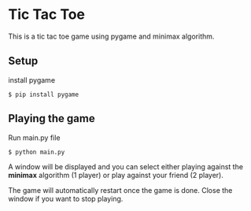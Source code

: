 # Tic Tac Toe

This is a tic tac toe game using pygame and minimax algorithm. 

## Setup
install pygame
```
$ pip install pygame
```

## Playing the game
Run main.py file
```
$ python main.py
```
A window will be displayed and you can select either playing against the **minimax** algorithm (1 player) or play against your friend (2 player).
   
The game will automatically restart once the game is done. Close the window if you want to stop playing.
   